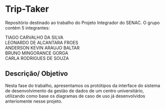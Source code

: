 # Trip-Taker
Repositório destinado ao trabalho do Projeto Integrador do SENAC. O grupo contém 5 integrantes:

TIAGO CARVALHO DA SILVA <br />
LEONARDO DE ALCANTARA FROES<br />
ANDERSON KEVIN ARAUJO BALTAR<br />
BRUNO MINGORANCE GORGA<br />
CARLA RODRIGUES DE SOUZA<br />

## Descrição/ Objetivo
Nesta fase do trabalho, apresentamos os protótipos da interface do sistema de desenvolvimento da gestão de dados de um centro universitário, utilizando como base os diagramas de caso de uso já desenvolvidos anteriomente nesse projeto.
